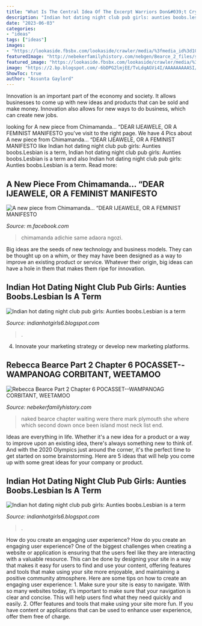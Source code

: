 ```yaml
---
title: "What Is The Central Idea Of The Excerpt Warriors Don&#039;t Cry ~ Rebecca Bearce Part 2 Chapter 6 Pocasset--wampanoag Corbitant, Weetamoo"
description: "Indian hot dating night club pub girls: aunties boobs.lesbian is a term"
date: "2023-06-03"
categories:
- "ideas"
tags: ["ideas"]
images:
- "https://lookaside.fbsbx.com/lookaside/crawler/media/%3fmedia_id%3d10157822077145944"
featuredImage: "http://nebekerfamilyhistory.com/nebgen/Bearce_2_files/shapeimage_2.png"
featured_image: "https://lookaside.fbsbx.com/lookaside/crawler/media/%3fmedia_id%3d10157822077145944"
image: "https://2.bp.blogspot.com/-6bDPG2lmjEE/TvLdqAGVi4I/AAAAAAAAASI/Eaj3wjlwUjA/s1600/aunty+%252819%2529.jpg"
ShowToc: true
author: "Assunta Gaylord"
---
```



Innovation is an important part of the economy and society. It allows businesses to come up with new ideas and products that can be sold and make money. Innovation also allows for new ways to do business, which can create new jobs.

	

		
looking for A new piece from Chimamanda... “DEAR IJEAWELE, OR A FEMINIST MANIFESTO you've visit to the right page. We have 4 Pics about A new piece from Chimamanda... “DEAR IJEAWELE, OR A FEMINIST MANIFESTO like Indian hot dating night club pub girls: Aunties boobs.Lesbian is a term, Indian hot dating night club pub girls: Aunties boobs.Lesbian is a term and also Indian hot dating night club pub girls: Aunties boobs.Lesbian is a term. Read more:
		
    
## A New Piece From Chimamanda... “DEAR IJEAWELE, OR A FEMINIST MANIFESTO

<img loading=lazy src="https://lookaside.fbsbx.com/lookaside/crawler/media/%3fmedia_id%3d10157822077145944" onerror="this.onerror=null;this.src='https://tse3.mm.bing.net/th?id=OIP.VnmFu0iYXsmxGWV-tvOgFAHaEK&amp;pid=15.1';" alt="A new piece from Chimamanda... “DEAR IJEAWELE, OR A FEMINIST MANIFESTO">

_Source: m.facebook.com_

>chimamanda adichie same adaora ngozi. 

	

Big ideas are the seeds of new technology and business models. They can be thought up on a whim, or they may have been designed as a way to improve an existing product or service. Whatever their origin, big ideas can have a hole in them that makes them ripe for innovation.

    
## Indian Hot Dating Night Club Pub Girls: Aunties Boobs.Lesbian Is A Term

<img loading=lazy src="https://2.bp.blogspot.com/-6bDPG2lmjEE/TvLdqAGVi4I/AAAAAAAAASI/Eaj3wjlwUjA/s1600/aunty+%252819%2529.jpg" onerror="this.onerror=null;this.src='https://tse4.mm.bing.net/th?id=OIP.ippEQSb5XKa0v1TseyjSQwAAAA&amp;pid=15.1';" alt="Indian hot dating night club pub girls: Aunties boobs.Lesbian is a term">

_Source: indianhotgirls6.blogspot.com_

>. 

	

4. Innovate your marketing strategy or develop new marketing platforms.

    
## Rebecca Bearce Part 2 Chapter 6 POCASSET--WAMPANOAG CORBITANT, WEETAMOO

<img loading=lazy src="http://nebekerfamilyhistory.com/nebgen/Bearce_2_files/shapeimage_2.png" onerror="this.onerror=null;this.src='https://tse4.mm.bing.net/th?id=OIP.706-nOu4hkVW19gYZbeuCAHaFD&amp;pid=15.1';" alt="Rebecca Bearce Part 2 Chapter 6 POCASSET--WAMPANOAG CORBITANT, WEETAMOO">

_Source: nebekerfamilyhistory.com_

>naked bearce chapter waiting were there mark plymouth she where which second down once been island most neck list end. 

	

Ideas are everything in life. Whether it's a new idea for a product or a way to improve upon an existing idea, there's always something new to think of. And with the 2020 Olympics just around the corner, it's the perfect time to get started on some brainstorming. Here are 5 ideas that will help you come up with some great ideas for your company or product.

    
## Indian Hot Dating Night Club Pub Girls: Aunties Boobs.Lesbian Is A Term

<img loading=lazy src="https://lh4.googleusercontent.com/proxy/rxkGCaFM0u8OslYaQCatZfAXNIzir2YW0lb_BlIxSy-z8jaF9FAZteoLZquNpxQVZQhOpNCsDl0AhjV1opex5vloDvce0SQuienVYjUdYfhojjKFbrMWJfg9qGV05asnUKZPMsA0c9QVhuPvhUjsOphRK9xTTUODPFzz_Td0YvQAMiDDf-WIO4_2f-o3phsxN4U3r3y1c0-RCQY78HKJgCJBiVaiHfbNTGLAC59BRqnQvS5GcB_bNGSydj5n0so8yKb8%3ds0-d" onerror="this.onerror=null;this.src='https://tse2.mm.bing.net/th?id=OIP.rjh6aqAGsGLX1Re6gpGjmAAAAA&amp;pid=15.1';" alt="Indian hot dating night club pub girls: Aunties boobs.Lesbian is a term">

_Source: indianhotgirls6.blogspot.com_

>. 

	

How do you create an engaging user experience?
How do you create an engaging user experience? One of the biggest challenges when creating a website or application is ensuring that the users feel like they are interacting with a valuable resource. This can be done by designing your site in a way that makes it easy for users to find and use your content, offering features and tools that make using your site more enjoyable, and maintaining a positive community atmosphere. Here are some tips on how to create an engaging user experience: 1. Make sure your site is easy to navigate. With so many websites today, it’s important to make sure that your navigation is clear and concise. This will help users find what they need quickly and easily. 2. Offer features and tools that make using your site more fun. If you have content or applications that can be used to enhance user experience, offer them free of charge.

